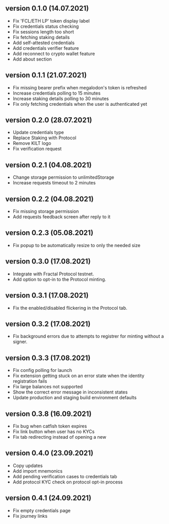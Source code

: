 ## version 0.1.0 (14.07.2021)

- Fix 'FCL/ETH LP' token display label
- Fix credentials status checking
- Fix sessions length too short
- Fix fetching staking details
- Add self-attested credentials
- Add credentials verifier feature
- Add reconnect to crypto wallet feature
- Add about section

## version 0.1.1 (21.07.2021)

- Fix missing bearer prefix when megalodon's token is refreshed
- Increase credentials polling to 15 minutes
- Increase staking details polling to 30 minutes
- Fix only fetching credentials when the user is authenticated yet

## version 0.2.0 (28.07.2021)

- Update credentials type
- Replace Staking with Protocol
- Remove KILT logo
- Fix verification request

## version 0.2.1 (04.08.2021)

- Change storage permission to unlimitedStorage
- Increase requests timeout to 2 minutes

## version 0.2.2 (04.08.2021)

- Fix missing storage permission
- Add requests feedback screen after reply to it

## version 0.2.3 (05.08.2021)

- Fix popup to be automatically resize to only the needed size

## version 0.3.0 (17.08.2021)

- Integrate with Fractal Protocol testnet.
- Add option to opt-in to the Protocol minting.

## version 0.3.1 (17.08.2021)

- Fix the enabled/disabled flickering in the Protocol tab.

## version 0.3.2 (17.08.2021)

- Fix background errors due to attempts to registrer for minting without a
  signer.

## version 0.3.3 (17.08.2021)

- Fix config polling for launch
- Fix extension getting stuck on an error state when the identity registration
  fails
- Fix large balances not supported
- Show the correct error message in inconsistent states
- Update production and staging build environment defaults

## version 0.3.8 (16.09.2021)

- Fix bug when catfish token expires
- Fix link button when user has no KYCs
- Fix tab redirecting instead of opening a new

## version 0.4.0 (23.09.2021)

- Copy updates
- Add import mnemonics
- Add pending verification cases to credentials tab
- Add protocol KYC check on protocol opt-in process

## version 0.4.1 (24.09.2021)

- Fix empty credentials page
- Fix journey links

